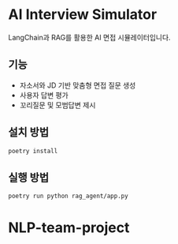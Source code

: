# AI Interview Simulator

LangChain과 RAG를 활용한 AI 면접 시뮬레이터입니다.

## 기능

- 자소서와 JD 기반 맞춤형 면접 질문 생성
- 사용자 답변 평가
- 꼬리질문 및 모범답변 제시

## 설치 방법

```bash
poetry install
```

## 실행 방법

```bash
poetry run python rag_agent/app.py
```
# NLP-team-project
